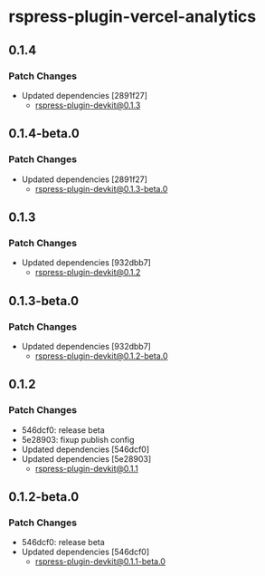# rspress-plugin-vercel-analytics

## 0.1.4

### Patch Changes

- Updated dependencies [2891f27]
  - rspress-plugin-devkit@0.1.3

## 0.1.4-beta.0

### Patch Changes

- Updated dependencies [2891f27]
  - rspress-plugin-devkit@0.1.3-beta.0

## 0.1.3

### Patch Changes

- Updated dependencies [932dbb7]
  - rspress-plugin-devkit@0.1.2

## 0.1.3-beta.0

### Patch Changes

- Updated dependencies [932dbb7]
  - rspress-plugin-devkit@0.1.2-beta.0

## 0.1.2

### Patch Changes

- 546dcf0: release beta
- 5e28903: fixup publish config
- Updated dependencies [546dcf0]
- Updated dependencies [5e28903]
  - rspress-plugin-devkit@0.1.1

## 0.1.2-beta.0

### Patch Changes

- 546dcf0: release beta
- Updated dependencies [546dcf0]
  - rspress-plugin-devkit@0.1.1-beta.0

